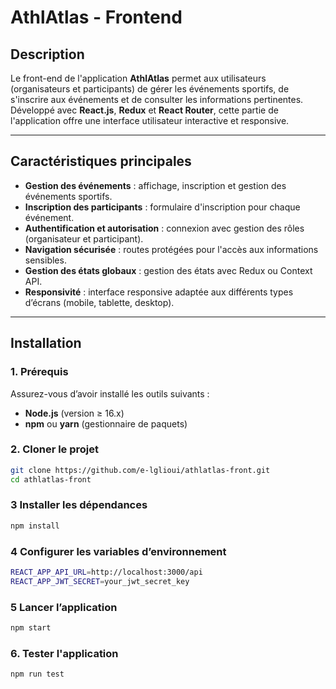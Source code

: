 # **AthlAtlas - Frontend**

## **Description**
Le front-end de l'application **AthlAtlas** permet aux utilisateurs (organisateurs et participants) de gérer les événements sportifs, de s'inscrire aux événements et de consulter les informations pertinentes. Développé avec **React.js**, **Redux**  et **React Router**, cette partie de l'application offre une interface utilisateur interactive et responsive.

---

## **Caractéristiques principales**
- **Gestion des événements** : affichage, inscription et gestion des événements sportifs.
- **Inscription des participants** : formulaire d'inscription pour chaque événement.
- **Authentification et autorisation** : connexion avec gestion des rôles (organisateur et participant).
- **Navigation sécurisée** : routes protégées pour l'accès aux informations sensibles.
- **Gestion des états globaux** : gestion des états avec Redux ou Context API.
- **Responsivité** : interface responsive adaptée aux différents types d’écrans (mobile, tablette, desktop).

---

## **Installation**

### **1. Prérequis**
Assurez-vous d’avoir installé les outils suivants :
- **Node.js** (version ≥ 16.x)
- **npm** ou **yarn** (gestionnaire de paquets)

### **2. Cloner le projet**
```bash
git clone https://github.com/e-lglioui/athlatlas-front.git
cd athlatlas-front
```

### **3 Installer les dépendances**
```bash
npm install
```
### **4 Configurer les variables d’environnement**
```bash
REACT_APP_API_URL=http://localhost:3000/api
REACT_APP_JWT_SECRET=your_jwt_secret_key
```
### **5 Lancer l’application**
```bash
npm start
```
### **6. Tester l'application**
```bash
npm run test
```
